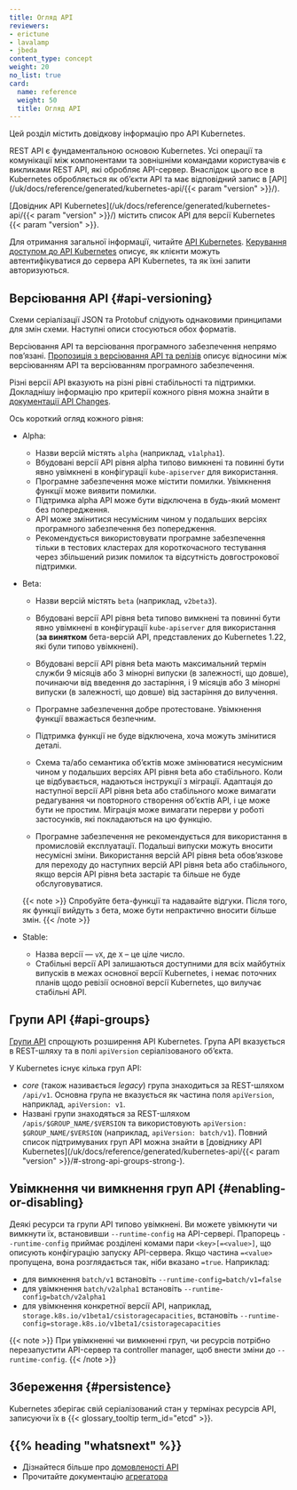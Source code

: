 ```yaml
---
title: Огляд API
reviewers:
- erictune
- lavalamp
- jbeda
content_type: concept
weight: 20
no_list: true
card:
  name: reference
  weight: 50
  title: Огляд API
---
```


<!-- overview -->

Цей розділ містить довідкову інформацію про API Kubernetes.

REST API є фундаментальною основою Kubernetes. Усі операції та комунікації між компонентами та зовнішніми командами користувачів є викликами REST API, які обробляє API-сервер. Внаслідок цього все в Kubernetes обробляється як обʼєкти API та має відповідний запис в [API](/uk/docs/reference/generated/kubernetes-api/{{< param "version" >}}/).

[Довідник API Kubernetes](/uk/docs/reference/generated/kubernetes-api/{{< param "version" >}}/) містить список API для версії Kubernetes {{< param "version" >}}.

Для отримання загальної інформації, читайте [API Kubernetes](/uk/docs/concepts/overview/kubernetes-api/). [Керування доступом до API Kubernetes](/uk/docs/concepts/security/controlling-access/) описує, як клієнти можуть автентифікуватися до сервера API Kubernetes, та як їхні запити авторизуються.

## Версіювання API {#api-versioning}

Схеми серіалізації JSON та Protobuf слідують однаковими принципами для змін схеми. Наступні описи стосуються обох форматів.

Версіювання API та версіювання програмного забезпечення непрямо повʼязані. [Пропозиція з версіювання API та релізів](https://git.k8s.io/sig-release/release-engineering/versioning.md) описує відносини між версіюванням API та версіюванням програмного забезпечення.

Різні версії API вказують на різні рівні стабільності та підтримки. Докладнішу інформацію про критерії кожного рівня можна знайти в [документації API Changes](https://git.k8s.io/community/contributors/devel/sig-architecture/api_changes.md#alpha-beta-and-stable-versions).

Ось короткий огляд кожного рівня:

- Alpha:
  - Назви версій містять `alpha` (наприклад, `v1alpha1`).
  - Вбудовані версії API рівня alpha типово вимкнені та повинні бути явно увімкнені в конфігурації `kube-apiserver` для використання.
  - Програмне забезпечення може містити помилки. Увімкнення функції може виявити помилки.
  - Підтримка alpha API може бути відключена в будь-який момент без попередження.
  - API може змінитися несумісним чином у подальших версіях програмного забезпечення без попередження.
  - Рекомендується використовувати програмне забезпечення тільки в тестових кластерах для короткочасного тестування через збільшений ризик помилок та відсутність довгострокової підтримки.

- Beta:
  - Назви версій містять `beta` (наприклад, `v2beta3`).
  - Вбудовані версії API рівня beta типово вимкнені та повинні бути явно увімкнені в конфігурації `kube-apiserver` для використання (**за винятком** бета-версій API, представлених до Kubernetes 1.22, які були типово увімкнені).
  - Вбудовані версії API рівня beta мають максимальний термін служби 9 місяців або 3 мінорні випуски (в залежності, що довше), починаючи від введення до застаріння, і 9 місяців або 3 мінорні випуски (в залежності, що довше) від застаріння до вилучення.
  - Програмне забезпечення добре протестоване. Увімкнення функції вважається безпечним.
  - Підтримка функції не буде відключена, хоча можуть змінитися деталі.

  - Схема та/або семантика обʼєктів може змінюватися несумісним чином у подальших версіях API рівня beta або стабільного. Коли це відбувається, надаються інструкції з міграції. Адаптація до наступної версії API рівня beta або стабільного може вимагати редагування чи повторного створення обʼєктів API, і це може бути не простим. Міграція може вимагати перерви у роботі застосунків, які покладаються на цю функцію.
  - Програмне забезпечення не рекомендується для використання в промисловій експлуатації. Подальші випуски можуть вносити несумісні зміни. Використання версій API рівня beta обовʼязкове для переходу до наступних версій API рівня beta або стабільного, якщо версія API рівня beta застаріє та більше не буде обслуговуватися.

  {{< note >}}
  Спробуйте бета-функції та надавайте відгуки. Після того, як функції вийдуть з бета, може бути непрактично вносити більше змін.
  {{< /note >}}

- Stable:
  - Назва версії — `vX`, де `X` – це ціле число.
  - Стабільні версії API залишаються доступними для всіх майбутніх випусків в межах основної версії Kubernetes, і немає поточних планів щодо ревізії основної версії Kubernetes, що вилучає стабільні API.

## Групи API {#api-groups}

[Групи API](https://git.k8s.io/design-proposals-archive/api-machinery/api-group.md) спрощують розширення API Kubernetes. Група API вказується в REST-шляху та в полі `apiVersion` серіалізованого обʼєкта.

У Kubernetes існує кілька груп API:

- *core* (також називається *legacy*) група знаходиться за REST-шляхом `/api/v1`. Основна група не вказується як частина поля `apiVersion`, наприклад, `apiVersion: v1`.
- Названі групи знаходяться за REST-шляхом `/apis/$GROUP_NAME/$VERSION` та використовують `apiVersion: $GROUP_NAME/$VERSION` (наприклад, `apiVersion: batch/v1`). Повний список підтримуваних груп API можна знайти в [довіднику API Kubernetes](/uk/docs/reference/generated/kubernetes-api/{{< param "version" >}}/#-strong-api-groups-strong-).

## Увімкнення чи вимкнення груп API {#enabling-or-disabling}

Деякі ресурси та групи API типово увімкнені. Ви можете увімкнути чи вимкнути їх, встановивши `--runtime-config` на API-сервері. Прапорець `--runtime-config` приймає розділені комами пари `<key>[=<value>]`, що описують конфігурацію запуску API-сервера. Якщо частина `=<value>` пропущена, вона розглядається так, ніби вказано `=true`. Наприклад:

- для вимкнення `batch/v1` встановіть `--runtime-config=batch/v1=false`
- для увімкнення `batch/v2alpha1` встановіть `--runtime-config=batch/v2alpha1`
- для увімкнення конкретної версії API, наприклад, `storage.k8s.io/v1beta1/csistoragecapacities`, встановіть `--runtime-config=storage.k8s.io/v1beta1/csistoragecapacities`

{{< note >}}
При увімкненні чи вимкненні груп, чи ресурсів потрібно перезапустити API-сервер та controller manager, щоб внести зміни до `--runtime-config`.
{{< /note >}}

## Збереження {#persistence}

Kubernetes зберігає свій серіалізований стан у термінах ресурсів API, записуючи їх в {{< glossary_tooltip term_id="etcd" >}}.

## {{% heading "whatsnext" %}}

- Дізнайтеся більше про [домовленості API](https://git.k8s.io/community/contributors/devel/sig-architecture/api-conventions.md#api-conventions)
- Прочитайте документацію [агрегатора](https://git.k8s.io/design-proposals-archive/api-machinery/aggregated-api-servers.md)

